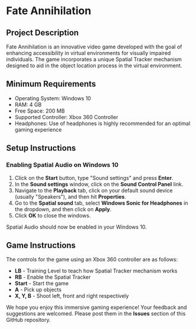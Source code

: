 # Fate Annihilation

## Project Description

Fate Annihilation is an innovative video game developed with the goal of enhancing accessibility in virtual environments for visually impaired individuals. The game incorporates a unique Spatial Tracker mechanism designed to aid in the object location process in the virtual environment.

## Minimum Requirements 

- Operating System: Windows 10
- RAM: 4 GB 
- Free Space: 200 MB
- Supported Controller: Xbox 360 Controller 
- Headphones: Use of headphones is highly recommended for an optimal gaming experience

## Setup Instructions

### Enabling Spatial Audio on Windows 10

1.  Click on the **Start** button, type "Sound settings" and press **Enter**.
2.  In the **Sound settings** window, click on the **Sound Control Panel** link.
3.  Navigate to the **Playback** tab, click on your default sound device (usually "Speakers"), and then hit **Properties**.
4.  Go to the **Spatial sound** tab, select **Windows Sonic for Headphones** in the dropdown, and then click on **Apply**.
5.  Click **OK** to close the windows.

Spatial Audio should now be enabled in your Windows 10.

## Game Instructions

The controls for the game using an Xbox 360 controller are as follows:

- **LB** - Training Level to teach how Spatial Tracker mechanism works
- **RB** - Enable the Spatial Tracker
- **Start** - Start the game
- **A** - Pick up objects
- **X, Y, B** - Shoot left, front and right respectively

We hope you enjoy this immersive gaming experience! Your feedback and suggestions are welcomed. Please post them in the **Issues** section of this GitHub repository.
